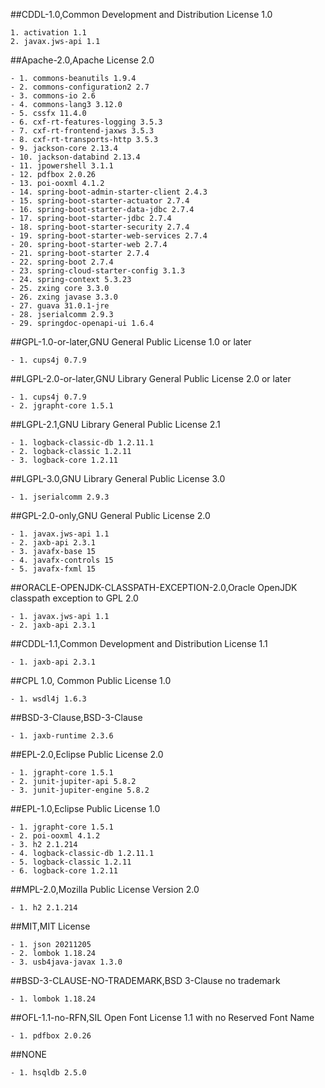 ##CDDL-1.0,Common Development and Distribution License 1.0

	1. activation 1.1
	2. javax.jws-api 1.1

##Apache-2.0,Apache License 2.0

	- 1. commons-beanutils 1.9.4
	- 2. commons-configuration2 2.7
	- 3. commons-io 2.6
	- 4. commons-lang3 3.12.0
	- 5. cssfx 11.4.0
	- 6. cxf-rt-features-logging 3.5.3
	- 7. cxf-rt-frontend-jaxws 3.5.3
	- 8. cxf-rt-transports-http 3.5.3
	- 9. jackson-core 2.13.4
	- 10. jackson-databind 2.13.4
	- 11. jpowershell 3.1.1
	- 12. pdfbox 2.0.26
	- 13. poi-ooxml 4.1.2
	- 14. spring-boot-admin-starter-client 2.4.3
	- 15. spring-boot-starter-actuator 2.7.4
	- 16. spring-boot-starter-data-jdbc 2.7.4
	- 17. spring-boot-starter-jdbc 2.7.4
	- 18. spring-boot-starter-security 2.7.4
	- 19. spring-boot-starter-web-services 2.7.4
	- 20. spring-boot-starter-web 2.7.4
	- 21. spring-boot-starter 2.7.4
	- 22. spring-boot 2.7.4
	- 23. spring-cloud-starter-config 3.1.3
	- 24. spring-context 5.3.23
	- 25. zxing core 3.3.0
	- 26. zxing javase 3.3.0
	- 27. guava 31.0.1-jre
	- 28. jserialcomm 2.9.3
	- 29. springdoc-openapi-ui 1.6.4

##GPL-1.0-or-later,GNU General Public License 1.0 or later

	- 1. cups4j 0.7.9

##LGPL-2.0-or-later,GNU Library General Public License 2.0 or later

	- 1. cups4j 0.7.9
	- 2. jgrapht-core 1.5.1

##LGPL-2.1,GNU Library General Public License 2.1

	- 1. logback-classic-db 1.2.11.1
	- 2. logback-classic 1.2.11
	- 3. logback-core 1.2.11

##LGPL-3.0,GNU Library General Public License 3.0

	- 1. jserialcomm 2.9.3

##GPL-2.0-only,GNU General Public License 2.0

	- 1. javax.jws-api 1.1
	- 2. jaxb-api 2.3.1
	- 3. javafx-base 15
	- 4. javafx-controls 15
	- 5. javafx-fxml 15

##ORACLE-OPENJDK-CLASSPATH-EXCEPTION-2.0,Oracle OpenJDK classpath exception to GPL 2.0

	- 1. javax.jws-api 1.1
	- 2. jaxb-api 2.3.1

##CDDL-1.1,Common Development and Distribution License 1.1

	- 1. jaxb-api 2.3.1

##CPL 1.0, Common Public License 1.0

	- 1. wsdl4j 1.6.3

##BSD-3-Clause,BSD-3-Clause

	- 1. jaxb-runtime 2.3.6

##EPL-2.0,Eclipse Public License 2.0

	- 1. jgrapht-core 1.5.1
	- 2. junit-jupiter-api 5.8.2
	- 3. junit-jupiter-engine 5.8.2

##EPL-1.0,Eclipse Public License 1.0

	- 1. jgrapht-core 1.5.1
	- 2. poi-ooxml 4.1.2
	- 3. h2 2.1.214
	- 4. logback-classic-db 1.2.11.1
	- 5. logback-classic 1.2.11
	- 6. logback-core 1.2.11

##MPL-2.0,Mozilla Public License Version 2.0

	- 1. h2 2.1.214

##MIT,MIT License

	- 1. json 20211205
	- 2. lombok 1.18.24
	- 3. usb4java-javax 1.3.0

##BSD-3-CLAUSE-NO-TRADEMARK,BSD 3-Clause no trademark

	- 1. lombok 1.18.24

##OFL-1.1-no-RFN,SIL Open Font License 1.1 with no Reserved Font Name

	- 1. pdfbox 2.0.26

##NONE

	- 1. hsqldb 2.5.0






 
